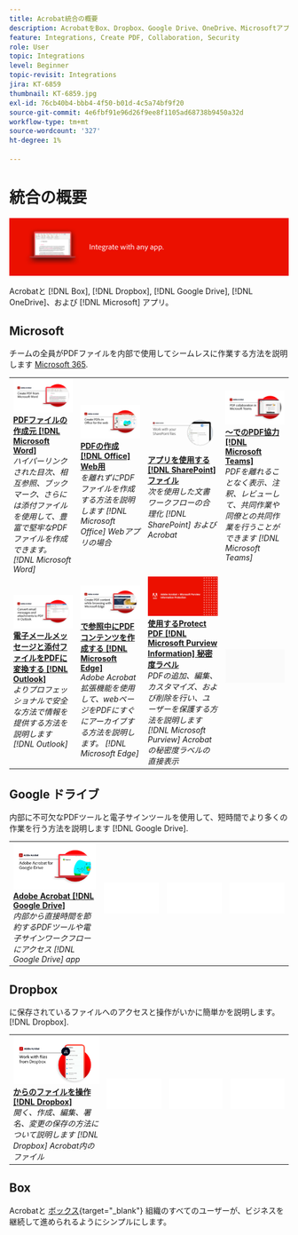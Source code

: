 ```yaml
---
title: Acrobat統合の概要
description: AcrobatをBox、Dropbox、Google Drive、OneDrive、Microsoftアプリケーションと連携
feature: Integrations, Create PDF, Collaboration, Security
role: User
topic: Integrations
level: Beginner
topic-revisit: Integrations
jira: KT-6859
thumbnail: KT-6859.jpg
exl-id: 76cb40b4-bbb4-4f50-b01d-4c5a74bf9f20
source-git-commit: 4e6fbf91e96d26f9ee8f1105ad68738b9450a32d
workflow-type: tm+mt
source-wordcount: '327'
ht-degree: 1%

---
```


# 統合の概要

![Acrobat Integrate Image](../assets/Hero-Integrate.png)

Acrobatと [!DNL Box], [!DNL Dropbox], [!DNL Google Drive], [!DNL OneDrive]、および [!DNL Microsoft] アプリ。

## Microsoft

チームの全員がPDFファイルを内部で使用してシームレスに作業する方法を説明します [Microsoft 365](https://www.adobe.com/documentcloud/integrations/microsoft-office-365.html).

<table style="table-layout:fixed">
<tr>
  <td>
    <a href="createfromword.md">
      <img alt="Microsoft WordからのPDFファイルの作成" src="../assets/CreateWord.png" />
    </a>
    <div>
    <a href="createfromword.md"><strong>PDFファイルの作成元 [!DNL Microsoft Word]</strong></a>
    </div>
    <em>ハイパーリンクされた目次、相互参照、ブックマーク、さらには添付ファイルを使用して、豊富で堅牢なPDFファイルを作成できます。 [!DNL Microsoft Word]</em>
    <br>
  </td>
  <td>
    <a href="createofficeweb.md">
      <img alt="PDFの作成 [!DNL Office] Web用" src="../assets/Officeweb_1280.png" />
    </a>
    <div>
    <a href="createofficeweb.md"><strong>PDFの作成 [!DNL Office] Web用</strong></a>
    </div>
    <em>を離れずにPDFファイルを作成する方法を説明します [!DNL Microsoft Office] Webアプリの場合</em>
    <br>
  </td> 
  <td>
    <a href="acrobatandsp.md">
      <img alt="アプリを使用する [!DNL SharePoint] ファイル" src="../assets/SharePoint.png" />
    </a>
    <div>
    <a href="acrobatandsp.md"><strong>アプリを使用する [!DNL SharePoint] ファイル</strong></a>
    </div>
    <em>次を使用した文書ワークフローの合理化 [!DNL SharePoint] およびAcrobat</em>
    <br>
  </td>
  <td>
    <a href="acrobatandteams.md">
      <img alt="～でのPDF協力 [!DNL Microsoft Teams]" src="../assets/MicrosoftTeams.png" />
    </a>
    <div>
    <a href="acrobatandteams.md"><strong>～でのPDF協力 [!DNL Microsoft Teams]</strong></a>
    </div>
    <em>PDFを離れることなく表示、注釈、レビューして、共同作業や同僚との共同作業を行うことができます [!DNL Microsoft Teams]</em>
    <br>
  </td>
</tr>
<tr>
  <td>
    <a href="outlook.md">
      <img alt="Outlookでの電子メールメッセージと添付ファイルのPDFへの変換" src="../assets/Outlook.jpg" />
    </a>
    <div>
    <a href="outlook.md"><strong>電子メールメッセージと添付ファイルをPDFに変換する [!DNL Outlook]</strong></a>
    </div>
    <em>よりプロフェッショナルで安全な方法で情報を提供する方法を説明します [!DNL Outlook]</em>
    <br>
  </td>
  <td>
    <a href="edge.md">
      <img alt="で参照中にPDFコンテンツを作成する [!DNL Microsoft Edge]" src="../assets/Edge_1280.png" />
    </a>
    <div>
    <a href="edge.md"><strong>で参照中にPDFコンテンツを作成する [!DNL Microsoft Edge]</strong></a>
    </div>
    <em>Adobe Acrobat拡張機能を使用して、webページをPDFにすぐにアーカイブする方法を説明します。 [!DNL Microsoft Edge]</em>
    <br>
  </td>
  <td>
    <a href="microsoftsensitivitylabels.md">
      <img alt="で参照中にPDFコンテンツを作成する [!DNL Microsoft Edge]" src="../assets/Purview_1280.png" />
    </a>
    <div>
    <a href="microsoftsensitivitylabels.md"><strong>使用するProtect PDF [!DNL Microsoft Purview Information] 秘密度ラベル</strong></a>
    </div>
    <em>PDFの追加、編集、カスタマイズ、および削除を行い、ユーザーを保護する方法を説明します [!DNL Microsoft Purview] Acrobatの秘密度ラベルの直接表示</em>
    <br>
  </td>
  <td>
   <img alt="スペーサー" src="../assets/Grayspacer.png" />
    <div>
    <br>
  </td>
</tr>
</table>

## Google ドライブ

内部に不可欠なPDFツールと電子サインツールを使用して、短時間でより多くの作業を行う方法を説明します [!DNL Google Drive].

<table style="table-layout:fixed">
<tr>
  <td>
    <a href="acrobatandgoogle.md">
      <img alt="Googleドライブ向けAdobe Acrobat" src="../assets/acrobatgoogle.jpg" />
    </a>
    <div>
    <a href="acrobatandgoogle.md"><strong>Adobe Acrobat [!DNL Google Drive]</strong></a>
    </div>
    <em>内部から直接時間を節約するPDFツールや電子サインワークフローにアクセス [!DNL Google Drive] app</em>
    <br>
  </td>
  <td>
   <img alt="スペーサー" src="../assets/Whitespacer.png" />
    <div>
    <br>
  </td>
  <td>
   <img alt="スペーサー" src="../assets/Whitespacer.png" />
    <div>
    <br>
  </td>
  <td>
   <img alt="スペーサー" src="../assets/Whitespacer.png" />
    <div>
    <br>
  </td>
</tr>
</table>

## Dropbox

に保存されているファイルへのアクセスと操作がいかに簡単かを説明します。 [!DNL Dropbox].

<table style="table-layout:fixed">
<tr>
  <td>
    <a href="acrobat-dropbox.md">
      <img alt="からのファイルを操作 [!DNL Dropbox]" src="../assets/Dropbox.png" />
    </a>
    <div>
    <a href="acrobat-dropbox.md"><strong>からのファイルを操作 [!DNL Dropbox]</strong></a>
    </div>
    <em>開く、作成、編集、署名、変更の保存の方法について説明します [!DNL Dropbox] Acrobat内のファイル</em>
    <br>
  </td>
  <td>
   <img alt="スペーサー" src="../assets/Whitespacer.png" />
    <div>
    <br>
  </td>
  <td>
   <img alt="スペーサー" src="../assets/Whitespacer.png" />
    <div>
    <br>
  </td>
  <td>
   <img alt="スペーサー" src="../assets/Whitespacer.png" />
    <div>
    <br>
  </td>
</tr>
</table>

## Box

Acrobatと [ボックス](https://www.adobe.com/documentcloud/integrations/box.html){target="_blank"} 組織のすべてのユーザーが、ビジネスを継続して進められるようにシンプルにします。
